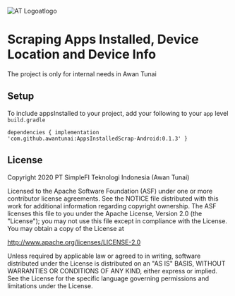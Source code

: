 ![AT Logoatlogo](https://user-images.githubusercontent.com/17407370/73429792-0f93d980-436f-11ea-9869-a1f53edba8fb.png)

# Scraping Apps Installed, Device Location and Device Info

The project is only for internal needs in Awan Tunai


Setup
------
To include appsInstalled to your project, add your following to your `app` 	level `build.gradle`

`dependencies {
		implementation 'com.github.awantunai:AppsInstalledScrap-Android:0.1.3'
}`


License
-------

Copyright 2020 PT SimpleFI Teknologi Indonesia (Awan Tunai)

Licensed to the Apache Software Foundation (ASF) under one or more contributor
license agreements.  See the NOTICE file distributed with this work for
additional information regarding copyright ownership.  The ASF licenses this
file to you under the Apache License, Version 2.0 (the "License"); you may not
use this file except in compliance with the License.  You may obtain a copy of
the License at

  http://www.apache.org/licenses/LICENSE-2.0

Unless required by applicable law or agreed to in writing, software
distributed under the License is distributed on an "AS IS" BASIS, WITHOUT
WARRANTIES OR CONDITIONS OF ANY KIND, either express or implied.  See the
License for the specific language governing permissions and limitations under
the License.
